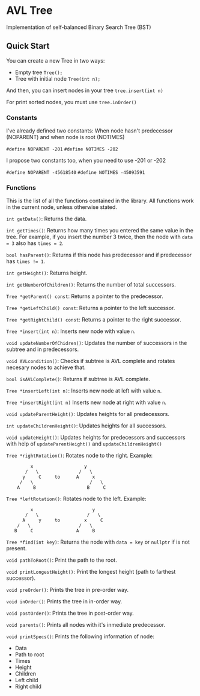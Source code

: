 # AVL Tree
Implementation of self-balanced Binary Search Tree (BST)

## Quick Start
  You can create a new Tree in two ways:
  - Empty tree `Tree();`
  - Tree with initial node `Tree(int n);`

  And then, you can insert nodes in your tree `tree.insert(int n)`

  For print sorted nodes, you must use `tree.inOrder()`

### Constants
  I've already defined two constants: When node hasn't predecessor (NOPARENT) and when node is root (NOTIMES)

  `#define NOPARENT -201`
  `#define NOTIMES -202`

  I propose two constants too, when you need to use -201 or -202

  `#define NOPARENT -45618540`
  `#define NOTIMES -45093591`

### Functions
  This is the list of all the functions contained in the library.
  All functions work in the current node, unless otherwise stated.

  `int getData()`: Returns the data.

  `int getTimes()`: Returns how many times you entered the same value in the tree. For example, if you insert the
  number 3 twice, then the node with `data = 3` also has `times = 2`.

  `bool hasParent()`: Returns if this node has predecessor and if predecessor has `times != 1`.

  `int getHeight()`: Returns height.

  `int getNumberOfChildren()`: Returns the number of total successors.

  `Tree *getParent() const`: Returns a pointer to the predecessor.

  `Tree *getLeftChild() const`: Returns a pointer to the left successor.

  `Tree *getRightChild() const`: Returns a pointer to the right successor.

  `Tree *insert(int n)`: Inserts new node with value `n`.

  `void updateNumberOfChidren()`: Updates the number of successors in the subtree and in predecessors.

  `void AVLcondition()`: Checks if subtree is AVL complete and rotates necesary nodes to achieve that.

  `bool isAVLComplete()`: Returns if subtree is AVL complete.

  `Tree *insertLeft(int n)`: Inserts new node at left with value `n`.

  `Tree *insertRight(int n)` Inserts new node at right with value `n`.

  `void updateParentHeight()`: Updates heights for all predecessors.

  `int updateChildrenHeight()`: Updates heights for all successors.

  `void updateHeight()`: Updates heights for predecessors and successors with help of `updateParentHeight()` and
  `updateChildrenHeight()`

  `Tree *rightRotation()`: Rotates node to the right.
  Example:
  ```
           x                   y
         /   \               /   \
        y     C     to      A     x
       /   \                     /   \
      A     B                   B     C
  ```

  `Tree *leftRotation()`: Rotates node to the left.
  Example:
  ```
           x                      y
         /   \                  /   \
        A     y     to         x     C
      /   \                  /   \
     B     C                A     B
  ```

  `Tree *find(int key)`: Returns the node with `data = key` or `nullptr` if is not present.

  `void pathToRoot()`: Print the path to the root.

  `void printLongestHeight()`: Print the longest height (path to farthest successor).

  `void preOrder()`: Prints the tree in pre-order way.

  `void inOrder()`: Prints the tree in in-order way.

  `void postOrder()`: Prints the tree in post-order way.

  `void parents()`: Prints all nodes with it's inmediate predecessor.

  `void printSpecs()`: Prints the following information of node:
  - Data
  - Path to root
  - Times
  - Height
  - Children
  - Left child
  - Right child
